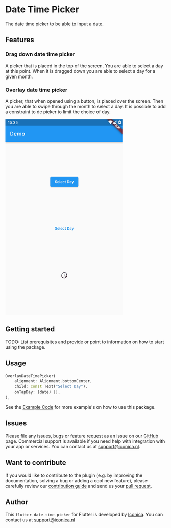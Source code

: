 <!--
This README describes the package. If you publish this package to pub.dev,
this README's contents appear on the landing page for your package.

For information about how to write a good package README, see the guide for
[writing package pages](https://dart.dev/guides/libraries/writing-package-pages).

For general information about developing packages, see the Dart guide for
[creating packages](https://dart.dev/guides/libraries/create-library-packages)
and the Flutter guide for
[developing packages and plugins](https://flutter.dev/developing-packages).
-->

# Date Time Picker

The date time picker to be able to input a date.

## Features

### Drag down date time picker

A picker that is placed in the top of the screen.
You are able to select a day at this point.
When it is dragged down you are able to select a day for a given month.

### Overlay date time picker

A picker, that when opened using a button, is placed over the screen.
Then you are able to swipe through the month to select a day.
It is possible to add a constraint to de picker to limit the choice of day.

![Overlay date time picker GIF](overlay_date_time_picker.gif)

## Getting started

TODO: List prerequisites and provide or point to information on how to
start using the package.

## Usage

```dart
OverlayDateTimePicker(
    alignment: Alignment.bottomCenter,
    child: const Text("Select Day"),
    onTapDay: (date) {},
),
```

See the [Example Code](example/lib/main.dart) for more example's on how to use this package.

## Issues

Please file any issues, bugs or feature request as an issue on our [GitHub](https://github.com/Iconica-Development/flutter_date_time_picker/pulls) page. Commercial support is available if you need help with integration with your app or services. You can contact us at [support@iconica.nl](mailto:support@iconica.nl).

## Want to contribute

If you would like to contribute to the plugin (e.g. by improving the documentation, solving a bug or adding a cool new feature), please carefully review our [contribution guide](../CONTRIBUTING.md) and send us your [pull request](https://github.com/Iconica-Development/flutter_date_time_picker/pulls).

## Author

This `flutter-date-time-picker` for Flutter is developed by [Iconica](https://iconica.nl). You can contact us at <support@iconica.nl>
